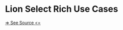 # Lion Select Rich Use Cases

[=> See Source <=](../../../docs/components/select-rich/use-cases.md)
